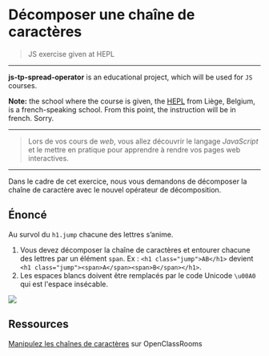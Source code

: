 # Décomposer une chaîne de caractères
> JS exercise given at HEPL

* * *

**js-tp-spread-operator** is an educational project, which will be used for `JS` courses.

**Note:** the school where the course is given, the [HEPL](http://www.provincedeliege.be/hauteecole) from Liège, Belgium, is a french-speaking school. From this point, the instruction will be in french. Sorry.

* * *

> Lors de vos cours de *web*, vous allez découvrir le langage *JavaScript* et le mettre en pratique pour apprendre à rendre vos pages web interactives.  

* * *
Dans le cadre de cet exercice, nous vous demandons de décomposer la chaîne de caractère avec le nouvel opérateur de décomposition. 

## Énoncé

Au survol du `h1.jump` chacune des lettres s’anime.

1. Vous devez décomposer la chaîne de caractères et entourer chacune des lettres par un élément `span`. Ex : `<h1 class="jump">AB</h1>` devient `<h1 class="jump"><span>A</span><span>B</span></h1>`.
2. Les espaces blancs doivent être remplacés par le code Unicode `\u00A0` qui est l'espace insécable.



![](./readme.gif)



## Ressources

[Manipulez les chaînes de caractères](https://openclassrooms.com/fr/courses/2984401-apprenez-a-coder-avec-javascript/3195501-manipulez-les-chaines-de-caracteres) sur OpenClassRooms

